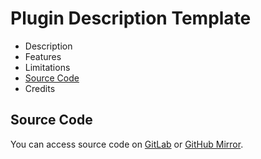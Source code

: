 # Plugin Description Template

* Description
* Features
* Limitations
* [Source Code](#source-code)
* Credits

## Source Code
You can access source code on [GitLab](https://gitlab.com/fentrasLABS/openplanet/borders) or [GitHub Mirror](https://github.com/fentrasLABS/op-borders).